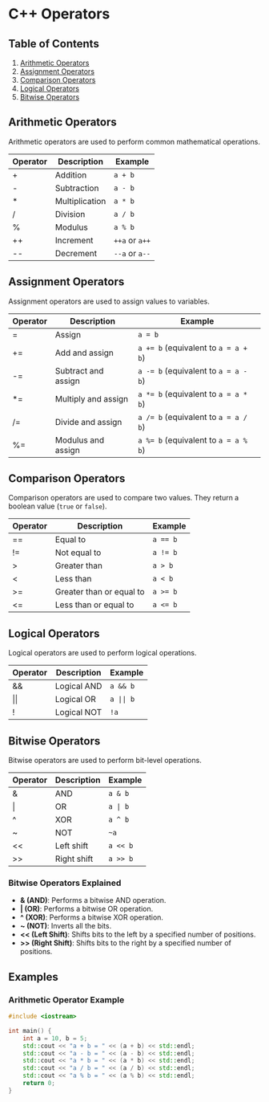 # C++ Operators

## Table of Contents
1. [Arithmetic Operators](#arithmetic-operators)
2. [Assignment Operators](#assignment-operators)
3. [Comparison Operators](#comparison-operators)
4. [Logical Operators](#logical-operators)
5. [Bitwise Operators](#bitwise-operators)

## Arithmetic Operators
Arithmetic operators are used to perform common mathematical operations.

| Operator | Description | Example |
|----------|-------------|---------|
| +        | Addition    | `a + b` |
| -        | Subtraction | `a - b` |
| *        | Multiplication | `a * b` |
| /        | Division    | `a / b` |
| %        | Modulus     | `a % b` |
| ++       | Increment   | `++a` or `a++` |
| --       | Decrement   | `--a` or `a--` |

## Assignment Operators
Assignment operators are used to assign values to variables.

| Operator | Description | Example |
|----------|-------------|---------|
| =        | Assign      | `a = b` |
| +=       | Add and assign | `a += b` (equivalent to `a = a + b`) |
| -=       | Subtract and assign | `a -= b` (equivalent to `a = a - b`) |
| *=       | Multiply and assign | `a *= b` (equivalent to `a = a * b`) |
| /=       | Divide and assign | `a /= b` (equivalent to `a = a / b`) |
| %=       | Modulus and assign | `a %= b` (equivalent to `a = a % b`) |

## Comparison Operators
Comparison operators are used to compare two values. They return a boolean value (`true` or `false`).

| Operator | Description | Example |
|----------|-------------|---------|
| ==       | Equal to    | `a == b` |
| !=       | Not equal to| `a != b` |
| >        | Greater than| `a > b` |
| <        | Less than   | `a < b` |
| >=       | Greater than or equal to | `a >= b` |
| <=       | Less than or equal to | `a <= b` |

## Logical Operators
Logical operators are used to perform logical operations.

| Operator | Description | Example |
|----------|-------------|---------|
| &&       | Logical AND | `a && b` |
| \|\|     | Logical OR  | `a \|\| b` |
| !        | Logical NOT | `!a` |

## Bitwise Operators
Bitwise operators are used to perform bit-level operations.

| Operator | Description | Example |
|----------|-------------|---------|
| &        | AND         | `a & b` |
| \|       | OR          | `a \| b` |
| ^        | XOR         | `a ^ b` |
| ~        | NOT         | `~a` |
| <<       | Left shift  | `a << b` |
| >>       | Right shift | `a >> b` |

### Bitwise Operators Explained
- **& (AND)**: Performs a bitwise AND operation.
- **\| (OR)**: Performs a bitwise OR operation.
- **^ (XOR)**: Performs a bitwise XOR operation.
- **~ (NOT)**: Inverts all the bits.
- **<< (Left Shift)**: Shifts bits to the left by a specified number of positions.
- **>> (Right Shift)**: Shifts bits to the right by a specified number of positions.

## Examples

### Arithmetic Operator Example
```cpp
#include <iostream>

int main() {
    int a = 10, b = 5;
    std::cout << "a + b = " << (a + b) << std::endl;
    std::cout << "a - b = " << (a - b) << std::endl;
    std::cout << "a * b = " << (a * b) << std::endl;
    std::cout << "a / b = " << (a / b) << std::endl;
    std::cout << "a % b = " << (a % b) << std::endl;
    return 0;
}
